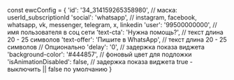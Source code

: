 const ewcConfig = {
  'id': '34_314159265358980', // маска: userId_subscriptionId
  'social': 'whatsapp', // instagram, facebook, whatsapp, vk, messenger, telegram, x, linkedin
  'user': '99500000000', // имя пользователя в соц сети
  'text-cta': 'Нужна помощь?', // текст длина 20 - 25 символов
  'text-offer': 'Пишите в WhatsApp', // текст длина 20 - 25 символов
  // Опционально
  'delay': '0', // задержка показа виджета
  'background-color': '#444857', // фоновый цвет для подложки
  'isAnimationDisabled': false, // задержка показа виджета true - выключить || false по умолчанию
}
